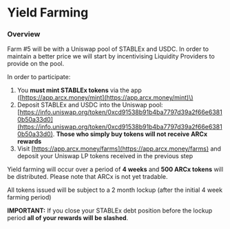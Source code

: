 # Yield Farming

### Overview

Farm \#5 will be with a Uniswap pool of STABLEx and USDC. In order to maintain a better price we will start by incentivising Liquidity Providers to provide on the pool.

In order to participate:

1. You **must mint STABLEx tokens** via the app \([https://app.arcx.money/mint](https://app.arcx.money/mint)\)
2. Deposit STABLEx and USDC into the Uniswap pool: [https://info.uniswap.org/token/0xcd91538b91b4ba7797d39a2f66e63810b50a33d0](https://info.uniswap.org/token/0xcd91538b91b4ba7797d39a2f66e63810b50a33d0). **Those who simply buy tokens will not receive ARCx rewards**
3. Visit [https://app.arcx.money/farms](https://app.arcx.money/farms) and deposit your Uniswap LP tokens received in the previous step

Yield farming will occur over a period of **4 weeks** and **500 ARCx tokens** will be distributed. Please note that ARCx is not yet tradable.

All tokens issued will be subject to a 2 month lockup \(after the initial 4 week farming period\)

**IMPORTANT:** If you close your STABLEx debt position before the lockup period **all of your rewards will be slashed**.



